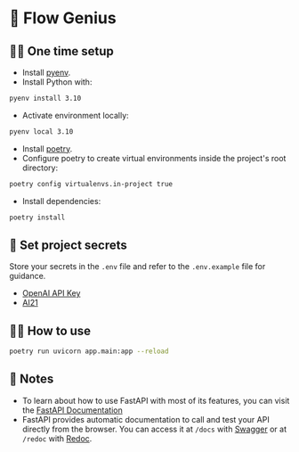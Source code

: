# 🧞 Flow Genius

## 👷‍♀️ One time setup

- Install [pyenv](https://github.com/pyenv/pyenv).
- Install Python with:

```bash
pyenv install 3.10
```

- Activate environment locally:

```bash
pyenv local 3.10
```

- Install [poetry]().
- Configure poetry to create virtual environments inside the project's root directory:

```bash
poetry config virtualenvs.in-project true
```

- Install dependencies:

```bash
poetry install
```

## 🔑 Set project secrets

Store your secrets in the `.env` file and refer to the `.env.example` file for guidance.

- [OpenAI API Key](https://platform.openai.com/account/api-keys)
- [AI21](https://studio.ai21.com/account)

## 💁‍♀️ How to use

```bash
poetry run uvicorn app.main:app --reload
```

## 📝 Notes

- To learn about how to use FastAPI with most of its features, you can visit the [FastAPI Documentation](https://fastapi.tiangolo.com/tutorial/)
- FastAPI provides automatic documentation to call and test your API directly from the browser. You can access it at `/docs` with [Swagger](https://github.com/swagger-api/swagger-ui) or at `/redoc` with [Redoc](https://github.com/Rebilly/ReDoc).